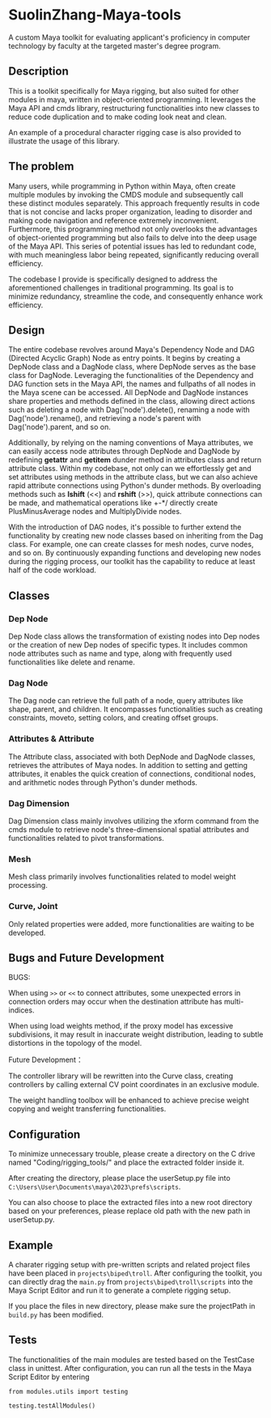 # SuolinZhang-Maya-tools
A custom Maya toolkit for evaluating applicant's proficiency in computer technology by faculty at the targeted master's degree program.
## Description
This is a toolkit specifically for Maya rigging, but also suited for other modules in maya, written in object-oriented programming.  It leverages the Maya API and cmds library, restructuring functionalities into new classes to reduce code duplication and to make coding look neat and clean.

An example of a procedural character rigging case is also provided to illustrate the usage of this library.
## The problem
Many users, while programming in Python within Maya, often create multiple modules by invoking the CMDS module and subsequently call these distinct modules separately. This approach frequently results in code that is not concise and lacks proper organization, leading to disorder and making code navigation and reference extremely inconvenient. Furthermore, this programming method not only overlooks the advantages of object-oriented programming but also fails to delve into the deep usage of the Maya API. This series of potential issues has led to redundant code, with much meaningless labor being repeated, significantly reducing overall efficiency.

The codebase I provide is specifically designed to address the aforementioned challenges in traditional programming. Its goal is to minimize redundancy, streamline the code, and consequently enhance work efficiency.
## Design
The entire codebase revolves around Maya's Dependency Node and DAG (Directed Acyclic Graph) Node as entry points. It begins by creating a DepNode class and a DagNode class, where DepNode serves as the base class for DagNode. Leveraging the functionalities of the Dependency and DAG function sets in the Maya API, the names and fullpaths of all nodes in the Maya scene can be accessed. All DepNode and DagNode instances share properties and methods defined in the class, allowing direct actions such as deleting a node with Dag('node').delete(), renaming a node with Dag('node').rename(), and retrieving a node's parent with Dag('node').parent, and so on.

Additionally, by relying on the naming conventions of Maya attributes, we can easily access node attributes through DepNode and DagNode by redefining __getattr__ and __getitem__ dunder method in attributes class and return attribute class. Within my codebase, not only can we effortlessly get and set attributes using methods in the attribute class, but we can also achieve rapid attribute connections using Python's dunder methods. By overloading methods such as __lshift__ (<<) and __rshift__ (>>), quick attribute connections can be made, and mathematical operations like +-*/ directly create PlusMinusAverage nodes and MultiplyDivide nodes.

With the introduction of DAG nodes, it's possible to further extend the functionality by creating new node classes based on inheriting from the Dag class. For example, one can create classes for mesh nodes, curve nodes, and so on. By continuously expanding functions and developing new nodes during the rigging process, our toolkit has the capability to reduce at least half of the code workload.
## Classes
### Dep Node
Dep Node class allows the transformation of existing nodes into Dep nodes or the creation of new Dep nodes of specific types. It includes common node attributes such as name and type, along with frequently used functionalities like delete and rename.
### Dag Node
The Dag node can retrieve the full path of a node, query attributes like shape, parent, and children. It encompasses functionalities such as creating constraints, moveto, setting colors, and creating offset groups.
### Attributes & Attribute
The Attribute class, associated with both DepNode and DagNode classes, retrieves the attributes of Maya nodes. In addition to setting and getting attributes, it enables the quick creation of connections, conditional nodes, and arithmetic nodes through Python's dunder methods.
### Dag Dimension
Dag Dimension class mainly involves utilizing the xform command from the cmds module to retrieve node's three-dimensional spatial attributes and functionalities related to pivot transformations.
### Mesh
Mesh class primarily involves functionalities related to model weight processing.
### Curve, Joint
Only related properties were added, more functionalities are waiting to be developed.
## Bugs and Future Development
BUGS:

When using `>>` or `<<` to connect attributes, some unexpected errors in connection orders may occur when the destination attribute has multi-indices.

When using load weights method, if the proxy model has excessive subdivisions, it may result in inaccurate weight distribution, leading to subtle distortions in the topology of the model.

Future Development：

The controller library will be rewritten into the Curve class, creating controllers by calling external CV point coordinates in an exclusive module.

The weight handling toolbox will be enhanced to achieve precise weight copying and weight transferring functionalities.

## Configuration
To minimize unnecessary trouble, please create a directory on the C drive named "Coding/rigging_tools/" and place the extracted folder inside it.

After creating the directory, please place the userSetup.py file into `C:\Users\User\Documents\maya\2023\prefs\scripts`.

You can also choose to place the extracted files into a new root directory based on your preferences, please replace old path with the new path in userSetup.py.
## Example
A charater rigging setup with pre-written scripts and related project files have been placed in `projects\biped\troll`. After configuring the toolkit, you can directly drag the `main.py` from `projects\biped\troll\scripts` into the Maya Script Editor and run it to generate a complete rigging setup.

If you place the files in new directory, please make sure the projectPath in `build.py` has been modified.
## Tests
The functionalities of the main modules are tested based on the TestCase class in unittest. After configuration, you can run all the tests in the Maya Script Editor by entering 

`from modules.utils import testing` 

`testing.testAllModules()`
